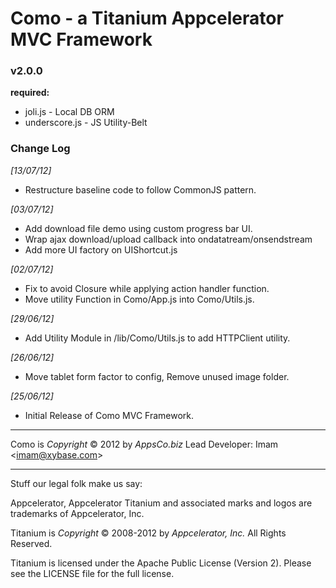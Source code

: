 Como - a Titanium Appcelerator MVC Framework
============================================

### v2.0.0

**required:**

- joli.js - Local DB ORM
- underscore.js - JS Utility-Belt

### Change Log

*[13/07/12]*

- Restructure baseline code to follow CommonJS pattern.

*[03/07/12]*

- Add download file demo using custom progress bar UI.
- Wrap ajax download/upload callback into ondatatream/onsendstream
- Add more UI factory on UIShortcut.js

*[02/07/12]*

- Fix to avoid Closure while applying action handler function.
- Move utility Function in Como/App.js into Como/Utils.js.

*[29/06/12]*

- Add Utility Module in /lib/Como/Utils.js to add HTTPClient utility.

*[26/06/12]*

- Move tablet form factor to config, Remove unused image folder.

*[25/06/12]*

- Initial Release of Como MVC Framework.


---
Como is *Copyright* &copy; 2012 by *AppsCo.biz*
Lead Developer: Imam &lt;imam@xybase.com&gt;

---
Stuff our legal folk make us say:

Appcelerator, Appcelerator Titanium and associated marks and logos are
trademarks of Appcelerator, Inc.

Titanium is *Copyright* &copy; 2008-2012 by *Appcelerator, Inc.* All Rights Reserved.

Titanium is licensed under the Apache Public License (Version 2). Please
see the LICENSE file for the full license.

